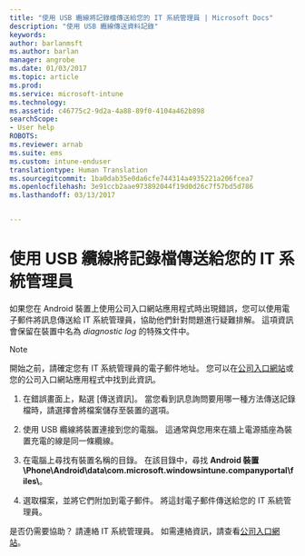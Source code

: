 ```yaml
---
title: "使用 USB 纜線將記錄檔傳送給您的 IT 系統管理員 | Microsoft Docs"
description: "使用 USB 纜線傳送資料記錄"
keywords: 
author: barlanmsft
ms.author: barlan
manager: angrobe
ms.date: 01/03/2017
ms.topic: article
ms.prod: 
ms.service: microsoft-intune
ms.technology: 
ms.assetid: c46775c2-9d2a-4a88-89f0-4104a462b898
searchScope:
- User help
ROBOTS: 
ms.reviewer: arnab
ms.suite: ems
ms.custom: intune-enduser
translationtype: Human Translation
ms.sourcegitcommit: 1ba0dab35e0da6cfe744314a4935221a206fcea7
ms.openlocfilehash: 3e91ccb2aae973892044f19d0d26c7f57bd5d786
ms.lasthandoff: 03/13/2017


---
```



# <a name="send-logs-to-your-it-admin-using-a-usb-cable"></a>使用 USB 纜線將記錄檔傳送給您的 IT 系統管理員

如果您在 Android 裝置上使用公司入口網站應用程式時出現錯誤，您可以使用電子郵件將訊息傳送給 IT 系統管理員，協助他們針對問題進行疑難排解。 這項資訊會保留在裝置中名為 _diagnostic log_ 的特殊文件中。

> [!Note]
> 開始之前，請確定您有 IT 系統管理員的電子郵件地址。 您可以在[公司入口網站](http://portal.manage.microsoft.com)或您的公司入口網站應用程式中找到此資訊。

1.  在錯誤畫面上，點選 [傳送資訊]。 當您看到訊息詢問要用哪一種方法傳送記錄檔時，請選擇會將檔案儲存至裝置的選項。

2.  使用 USB 纜線將裝置連接到您的電腦。 這通常與您用來在牆上電源插座為裝置充電的線是同一條纜線。

3.  在電腦上尋找有裝置名稱的目錄。 在該目錄中，尋找 **Android 裝置\Phone\Android\data\com.microsoft.windowsintune.companyportal\files\\**。

4.  選取檔案，並將它們附加到電子郵件。 將這封電子郵件傳送給您的 IT 系統管理員。

是否仍需要協助？ 請連絡 IT 系統管理員。 如需連絡資訊，請查看[公司入口網站](http://portal.manage.microsoft.com)。

